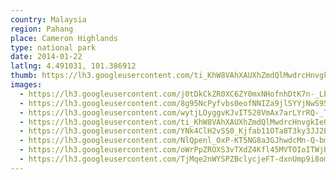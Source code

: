 ```yaml
---
country: Malaysia
region: Pahang
place: Cameron Highlands
type: national park
date: 2014-01-22
latlng: 4.491031, 101.386912
thumb: https://lh3.googleusercontent.com/ti_KhW8VAhXAUXhZmdQlMwdrcHnvgkIe0sjeilfZVmOzSTo4ZXL-lduGsX2FEnnk-ty_Ibza26rmntbmWl0QA6NGcJuCy04ypeYsC7WKoVPjQq-wuzey6LQaDtODvvG8d97oSPzJ5w
images:
  - https://lh3.googleusercontent.com/j0tDkCkZR0XC6ZY0mxNHofnhDtK7n-_LE2H2hsjpO8faLwiyLAKGKjc70hnMCoNt7FtF5g-HgsjqRUGcrLKh5FC5b8sP6IQXIBWxVby0nf2hJ-LOBOA9r_o-5lWdOZa6GcCJDaXyJQ
  - https://lh3.googleusercontent.com/8g95NcPyfvbs0eofNNIZa9jlSYYjNwS95TQiUNocyFlStaeAfRNgYo0RP-nqoGwkt3H73PqpAwTp6j7kxWZkUpiL6lo5cabIfcll51Twb3UuVDf54BVUXzboib6bo1rTNsCKvh9bMQ
  - https://lh3.googleusercontent.com/wytjLOyggvKJvIT528VmAx7arLYrRQ-_TPtn6svcvtWJF6TKYgXURF1W8ah1mx59i2tiEqhZPPgPobb7X-2unkiKbPdMZbNiiQPFP_WsdhVHAiP7dIMhPA0UbMjChO9oehZnspOJqA
  - https://lh3.googleusercontent.com/ti_KhW8VAhXAUXhZmdQlMwdrcHnvgkIe0sjeilfZVmOzSTo4ZXL-lduGsX2FEnnk-ty_Ibza26rmntbmWl0QA6NGcJuCy04ypeYsC7WKoVPjQq-wuzey6LQaDtODvvG8d97oSPzJ5w
  - https://lh3.googleusercontent.com/YNk4ClH2vSS0_Kjfab11OTa8T3ky3JJ2EGYAOc1tzd6mCSqhRbawr7qosjdgyln2C-8ipa5c_NryKHn3TJeqWRtVEilqtbNGJkSWVwjD0mlB4YQ3Rjd75G1IVoRmXWfZAJm563L3eQ
  - https://lh3.googleusercontent.com/NlQpenl_OxP-KT5NG8a3GJhwdcMn-Q-bmbzJnPgNPYZ0kYJP1PcCynmDMWu4wyBrbnOGEBKjQfqjz4yySKYrZBwa_jD0fG-i1ofhtkV7NasXcW-8zKxkKp3OE12Kenau1C8MFauU7w
  - https://lh3.googleusercontent.com/oWrPpZROXS3vTXdZ4Kfl45MVTOIoITWjBFrJmW8tMnVImPUesVDSHu564iOVZmakTS-id0t4oftSSvtu6E91UmJ1of-i7-IyDHk1g3PCXtDyR28LxL09E89_-Rz6yyZOE_5_9WgHpQ
  - https://lh3.googleusercontent.com/TjMqe2nWYSPZBclycjeFT-dxnUmp9i8omTv0D_8EWQ7jbypB0BgxpV1aq3oIfE7PN6XpyLgWugmP0cUgyWKNKk2muWh-KhLwKK1Xoi-_r4exhDrF1_ycvSCZ6YwDe--PRp3Z-wMw7w
---
```

